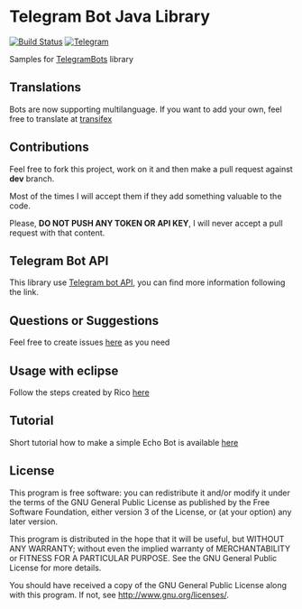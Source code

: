 # Telegram Bot Java Library
[![Build Status](https://travis-ci.org/rubenlagus/TelegramBotsExample.svg?branch=master)](https://travis-ci.org/rubenlagus/TelegramBotsExample)
[![Telegram](http://trellobot.doomdns.org/telegrambadge.svg)](https://telegram.me/JavaBotsApi)

Samples for [TelegramBots](https://github.com/rubenlagus/TelegramBots) library

## Translations
Bots are now supporting multilanguage. If you want to add your own, feel free to translate at [transifex](https://www.transifex.com/projects/p/telegrambots/)

## Contributions
Feel free to fork this project, work on it and then make a pull request against **dev** branch.

Most of the times I will accept them if they add something valuable to the code.

Please, **DO NOT PUSH ANY TOKEN OR API KEY**, I will never accept a pull request with that content.

## Telegram Bot API
This library use [Telegram bot API](https://core.telegram.org/bots), you can find more information following the link.

## Questions or Suggestions
Feel free to create issues [here](https://github.com/rubenlagus/TelegramBots/issues) as you need

## Usage with eclipse

Follow the steps created by Rico [here](https://github.com/rubenlagus/TelegramBots/blob/master/eclipse%20configuration.md)

## Tutorial
Short tutorial how to make a simple Echo Bot is available [here](HOWTO.md)

## License 

This program is free software: you can redistribute it and/or modify
it under the terms of the GNU General Public License as published by
the Free Software Foundation, either version 3 of the License, or
(at your option) any later version.

This program is distributed in the hope that it will be useful,
but WITHOUT ANY WARRANTY; without even the implied warranty of
MERCHANTABILITY or FITNESS FOR A PARTICULAR PURPOSE.  See the
GNU General Public License for more details.

You should have received a copy of the GNU General Public License
along with this program.  If not, see <http://www.gnu.org/licenses/>.
